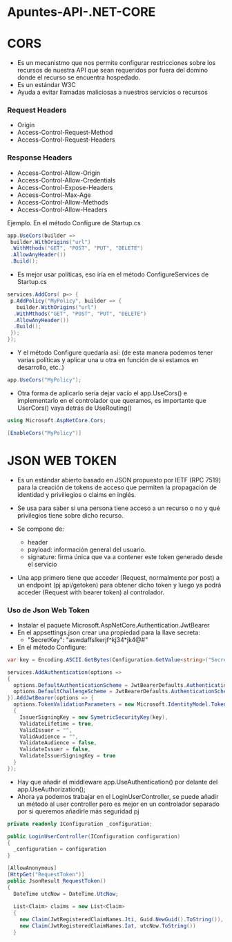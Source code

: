 # Apuntes-API-.NET-CORE

# CORS

- Es un mecanistmo que nos permite configurar restricciones sobre los recursos de nuestra API que sean requeridos por fuera del domino donde el recurso se encuentra hospedado.
- Es un estándar W3C
- Ayuda a evitar llamadas maliciosas a nuestros servicios o recursos

### Request Headers

- Origin
- Access-Control-Request-Method
- Access-Control-Request-Headers

### Response Headers

- Access-Control-Allow-Origin
- Access-Control-Allow-Credentials
- Access-Control-Expose-Headers
- Access-Control-Max-Age
- Access-Control-Allow-Methods
- Access-Control-Allow-Headers

Ejemplo.  En el método Configure de Startup.cs

```C#
app.UseCors(builder =>
 builder.WithOrigins("url")
 .WithMthods("GET", "POST", "PUT", "DELETE")
 .AllowAnyHeader())
 .Build();
```
- Es mejor usar políticas, eso iría en el método ConfigureServices de Startup.cs

```C#
services.AddCors( p=> {
 p.AddPolicy("MyPolicy", builder => {
   builder.WithOrigins("url")
  .WithMthods("GET", "POST", "PUT", "DELETE")
  .AllowAnyHeader())
  .Build();
 });
});
```

- Y el método Configure quedaría así: (de esta manera podemos tener varias políticas y aplicar una u otra en función de si estamos en desarrollo, etc..)

```C#
app.UseCors("MyPolicy");
```

- Otra forma de aplicarlo sería dejar vacío el app.UseCors() e implementarlo en el controlador que queramos, es importante que UserCors() vaya detrás de UseRouting()

```C#
using Microsoft.AspNetCore.Cors;

[EnableCors("MyPolicy")]
```

# JSON WEB TOKEN

- Es un estándar abierto basado en JSON propuesto por IETF (RPC 7519) para la creación de tokens de acceso que permiten la propagación de identidad y priviliegios o claims en inglés.
- Se usa para saber si una persona tiene acceso a un recurso o no y qué privilegios tiene sobre dicho recurso.
- Se compone de:
  - header
  - payload: información general del usuario.
  - signature: firma única que va a contener este token generado desde el servicio

- Una app primero tiene que acceder (Request, normalmente por post) a un endpoint (pj api/getoken) para obtener dicho token y luego ya podrá acceder (Request with bearer token) al controlador.

### Uso de Json Web Token
- Instalar el paquete Microsoft.AspNetCore.Authentication.JwtBearer
- En el appsettings.json crear una propiedad para la llave secreta:
  - "SecretKey": "aswdaffslkerjf^kj34*jk4@#"
- En el método Configure:
```C#
var key = Encoding.ASCII.GetBytes(Configuration.GetValue<string>("SecretKey"));

services.AddAuthentication(options =>
{
  options.DefaultAuthenticationScheme = JwtBearerDefaults.AuthenticationScheme;
  options.DefaultChallengeScheme = JwtBearerDefaults.AuthenticationScheme;
}).AddJwtBearer(options => {
  options.TokenValidationParameters = new Microsoft.IdentityModel.Tokens.TokenVa
  {
    IssuerSigningKey = new SymetricSecurityKey(key),
    ValidateLifetime = true,
    ValidIssuer = "",
    ValidAudience = "",
    ValidateAudience = false,
    ValidateIssuer = false,
    ValidateIssuerSigningKey = true
  }
});
```

- Hay que añadir el middleware app.UseAuthentication() por delante del app.UseAuthorization();
- Ahora ya podemos trabajar en el LoginUserController, se puede añadir un método al user controller pero es mejor en un controlador separado por si queremos añadirle más seguridad pj

```C#
private readonly IConfiguration _configuration;

public LoginUserController(IConfiguration configuration)
{
  _configuration = configuration
}

[AllowAnonymous]
[HttpGet("RequestToken")]
public JsonResult RequestToken()
{
  DateTime utcNow = DateTime.UtcNow;
  
  List<Claim> claims = new List<Claim>
  {
    new Claim(JwtRegisteredClaimNames.Jti, Guid.NewGuid().ToString()),
    new Claim(JwtRegisteredClaimNames.Iat, utcNow.ToString())
  }
    
    
    
    
    
    
    
    
    
    
    
    
    
    
    
    
    

